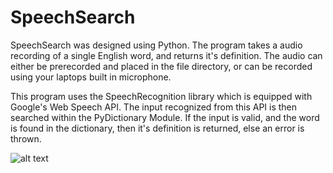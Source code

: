 # SpeechSearch

SpeechSearch was designed using Python. The program takes a audio recording of a single English word, and returns it's definition. The audio can either be prerecorded and placed in the file directory, or can be recorded using your laptops built in microphone. 

This program uses the SpeechRecognition library which is equipped with Google's Web Speech API. The input recognized from this API is then searched within the PyDictionary Module. If the input is valid, and the word is found in the dictionary, then it's definition is returned, else an error is thrown.


![alt text](https://github.com/[username]/[reponame]/blob/[branch]/image.jpg?raw=true)
